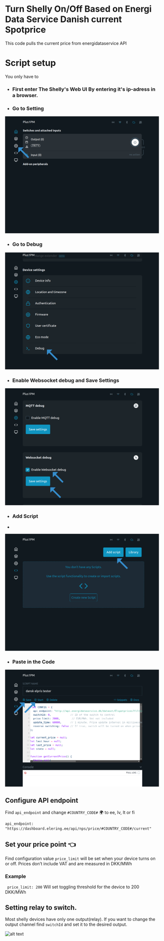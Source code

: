  
# Turn Shelly On/Off Based on Energi Data Service Danish current Spotprice
 
This code pulls the current price from energidataservice API

# Script setup
You only have to 
- ### First enter The Shelly's Web UI By entering it's ip-adress in a browser.
 

- ### Go to Setting

![My Image](Screenshots/1.png)


- ### Go to Debug

![My Image](Screenshots/2.png)


- ### Enable Websocket debug and Save Settings

![My Image](Screenshots/3.png)


- ### Add Script
- 
![My Image](Screenshots/4.png)


- ### Paste in the Code

![My Image](Screenshots/5.png)



## Configure API endpoint
Find `api_endpoint` and change `#COUNTRY_CODE#` 🌍 to ee, lv, lt or fi
```
api_endpoint: "https://dashboard.elering.ee/api/nps/price/#COUNTRY_CODE#/current"
```
 
## Set your price point  👈
Find configuration value `price_limit` will be set when your device turns on or off. Prices don’t include VAT and are measured in DKK/MWh
### Example
```  price_limit: 200 ```
Will set toggling threshold for the device to 200 DKK/MWh
 
## Setting relay to switch.
Most shelly devices have only one output(relay). If you want to change the output channel find `switchId` and set it to the desired output.
 

![alt text](https://i0.wp.com/dimmer.ee/wp-content/uploads/2022/09/09-trim.jpg?resize=223%2C40&ssl=1)
